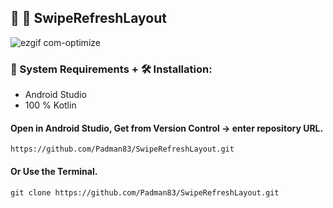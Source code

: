 ## 🤖 📱 SwipeRefreshLayout

![ezgif com-optimize](https://user-images.githubusercontent.com/45048950/91877293-64eeeb00-ecb0-11ea-9fa8-8f9818e6936a.gif)

### 🧰 System Requirements + 🛠️ Installation:

* Android Studio
* 100 % Kotlin
 
#### Open in Android Studio, Get from Version Control -> enter repository URL.

```
https://github.com/Padman83/SwipeRefreshLayout.git
```

#### Or Use the Terminal.

```
git clone https://github.com/Padman83/SwipeRefreshLayout.git
